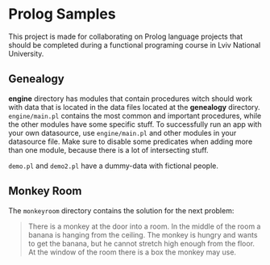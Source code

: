 Prolog Samples
==============

This project is made for collaborating on Prolog language projects that should be completed during a functional programing course in Lviv National University.

Genealogy
---------

**engine** directory has modules that contain procedures witch should work with data that is located in the data files located at the **genealogy** directory. `engine/main.pl` contains the most common and important procedures, while the other modules have some specific stuff.
To successfully run an app with your own datasource, use `engine/main.pl` and other modules in your datasource file. Make sure to disable some predicates when adding more than one module, because there is a lot of intersecting stuff. 

`demo.pl` and `demo2.pl` have a dummy-data with fictional people.

Monkey Room
-----------

The `monkeyroom` directory contains the solution for the next problem:

>There is a monkey at the door into a room. In the middle of the room a banana is hanging from the ceiling. The monkey is hungry and wants to get the banana, but he cannot stretch high enough from the floor. At the window of the room there is a box the monkey may use.